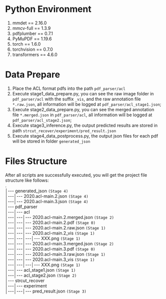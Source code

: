 # Python Environment
1. mmdet == 2.16.0
2. mmcv-full == 1.3.9
3. pdfplumber == 0.7.1
4. PyMuPDF == 1.19.6
4. torch == 1.6.0
5. torchvision == 0.7.0
6. transformers == 4.6.0

# Data Prepare
1. Place the ACL format pdfs into the path `pdf_parser/acl`
2. Execute stage1_data_prepare.py, you can see the raw image folder in `pdf_parser/acl` with the suffix `_vis`, and the raw annotation file `*.raw.json`, all information will be logged at `pdf_parser/acl_stage1.json`;
3. Execute stage2_data_prepare.py, you can see the merged annotation file `*.merged.json` in `pdf_parser/acl`, all information will be logged at `pdf_parser/acl_stage2.json`; 
4. Execute stage3_inference.py, the output predicted results are stored in path `strcut_recover/experiment/pred_result.json`
5. Execute stage4_data_postprocess.py, the output json files for each pdf will be stored in folder `generated_json`

# Files Structure
After all scripts are successfully executed, you will get the project file structure like follows:\
.\
│--- generated_json `(Stage 4)` \
│---│--- 2020.acl-main.2.json `(Stage 4)` \
│---│--- 2020.acl-main.3.json `(Stage 4)` \
│--- pdf_parser\
│---│--- acl\
│---│---│--- 2020.acl-main.2.merged.json `(Stage 2)` \
│---│---│--- 2020.acl-main.2.pdf `(Stage 0)` \
│---│---│--- 2020.acl-main.2.raw.json `(Stage 1)` \
│---│---│--- 2020.acl-main.2_vis `(Stage 1)` \
│---│---│---│--- XXX.png `(Stage 1)` \
│---│---│--- 2020.acl-main.3.merged.json `(Stage 2)` \
│---│---│--- 2020.acl-main.3.pdf `(Stage 0)` \
│---│---│--- 2020.acl-main.3.raw.json `(Stage 1)` \
│---│---│--- 2020.acl-main.3_vis `(Stage 1)` \
│---│---│---│--- XXX.png `(Stage 1)` \
│---│--- acl_stage1.json `(Stage 1)` \
│---│--- acl_stage2.json `(Stage 2)` \
│--- strcut_recover\
│---│--- experiment\
│---│---│--- pred_result.json `(Stage 3)`